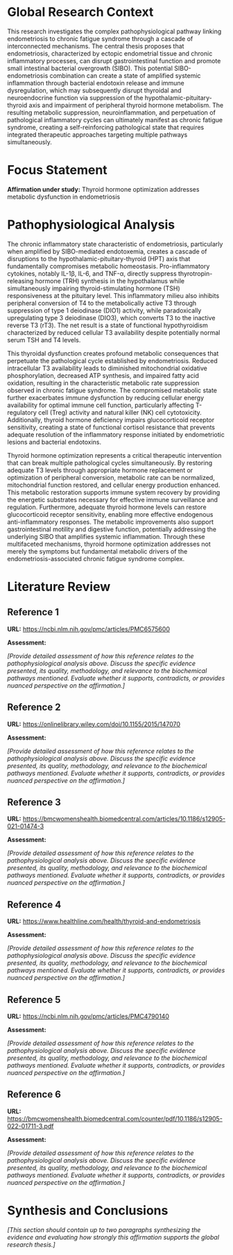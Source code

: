 # Global Research Context

This research investigates the complex pathophysiological pathway linking endometriosis to chronic fatigue syndrome through a cascade of interconnected mechanisms. The central thesis proposes that endometriosis, characterized by ectopic endometrial tissue and chronic inflammatory processes, can disrupt gastrointestinal function and promote small intestinal bacterial overgrowth (SIBO). This potential SIBO-endometriosis combination can create a state of amplified systemic inflammation through bacterial endotoxin release and immune dysregulation, which may subsequently disrupt thyroidal and neuroendocrine function via suppression of the hypothalamic-pituitary-thyroid axis and impairment of peripheral thyroid hormone metabolism. The resulting metabolic suppression, neuroinflammation, and perpetuation of pathological inflammatory cycles can ultimately manifest as chronic fatigue syndrome, creating a self-reinforcing pathological state that requires integrated therapeutic approaches targeting multiple pathways simultaneously.

# Focus Statement

**Affirmation under study:** Thyroid hormone optimization addresses metabolic dysfunction in endometriosis

# Pathophysiological Analysis

The chronic inflammatory state characteristic of endometriosis, particularly when amplified by SIBO-mediated endotoxemia, creates a cascade of disruptions to the hypothalamic-pituitary-thyroid (HPT) axis that fundamentally compromises metabolic homeostasis. Pro-inflammatory cytokines, notably IL-1β, IL-6, and TNF-α, directly suppress thyrotropin-releasing hormone (TRH) synthesis in the hypothalamus while simultaneously impairing thyroid-stimulating hormone (TSH) responsiveness at the pituitary level. This inflammatory milieu also inhibits peripheral conversion of T4 to the metabolically active T3 through suppression of type 1 deiodinase (DIO1) activity, while paradoxically upregulating type 3 deiodinase (DIO3), which converts T3 to the inactive reverse T3 (rT3). The net result is a state of functional hypothyroidism characterized by reduced cellular T3 availability despite potentially normal serum TSH and T4 levels.

This thyroidal dysfunction creates profound metabolic consequences that perpetuate the pathological cycle established by endometriosis. Reduced intracellular T3 availability leads to diminished mitochondrial oxidative phosphorylation, decreased ATP synthesis, and impaired fatty acid oxidation, resulting in the characteristic metabolic rate suppression observed in chronic fatigue syndrome. The compromised metabolic state further exacerbates immune dysfunction by reducing cellular energy availability for optimal immune cell function, particularly affecting T-regulatory cell (Treg) activity and natural killer (NK) cell cytotoxicity. Additionally, thyroid hormone deficiency impairs glucocorticoid receptor sensitivity, creating a state of functional cortisol resistance that prevents adequate resolution of the inflammatory response initiated by endometriotic lesions and bacterial endotoxins.

Thyroid hormone optimization represents a critical therapeutic intervention that can break multiple pathological cycles simultaneously. By restoring adequate T3 levels through appropriate hormone replacement or optimization of peripheral conversion, metabolic rate can be normalized, mitochondrial function restored, and cellular energy production enhanced. This metabolic restoration supports immune system recovery by providing the energetic substrates necessary for effective immune surveillance and regulation. Furthermore, adequate thyroid hormone levels can restore glucocorticoid receptor sensitivity, enabling more effective endogenous anti-inflammatory responses. The metabolic improvements also support gastrointestinal motility and digestive function, potentially addressing the underlying SIBO that amplifies systemic inflammation. Through these multifaceted mechanisms, thyroid hormone optimization addresses not merely the symptoms but fundamental metabolic drivers of the endometriosis-associated chronic fatigue syndrome complex.

# Literature Review

## Reference 1

**URL:** https://ncbi.nlm.nih.gov/pmc/articles/PMC6575600

**Assessment:**

*[Provide detailed assessment of how this reference relates to the pathophysiological analysis above. Discuss the specific evidence presented, its quality, methodology, and relevance to the biochemical pathways mentioned. Evaluate whether it supports, contradicts, or provides nuanced perspective on the affirmation.]*

## Reference 2

**URL:** https://onlinelibrary.wiley.com/doi/10.1155/2015/147070

**Assessment:**

*[Provide detailed assessment of how this reference relates to the pathophysiological analysis above. Discuss the specific evidence presented, its quality, methodology, and relevance to the biochemical pathways mentioned. Evaluate whether it supports, contradicts, or provides nuanced perspective on the affirmation.]*

## Reference 3

**URL:** https://bmcwomenshealth.biomedcentral.com/articles/10.1186/s12905-021-01474-3

**Assessment:**

*[Provide detailed assessment of how this reference relates to the pathophysiological analysis above. Discuss the specific evidence presented, its quality, methodology, and relevance to the biochemical pathways mentioned. Evaluate whether it supports, contradicts, or provides nuanced perspective on the affirmation.]*

## Reference 4

**URL:** https://www.healthline.com/health/thyroid-and-endometriosis

**Assessment:**

*[Provide detailed assessment of how this reference relates to the pathophysiological analysis above. Discuss the specific evidence presented, its quality, methodology, and relevance to the biochemical pathways mentioned. Evaluate whether it supports, contradicts, or provides nuanced perspective on the affirmation.]*

## Reference 5

**URL:** https://ncbi.nlm.nih.gov/pmc/articles/PMC4790140

**Assessment:**

*[Provide detailed assessment of how this reference relates to the pathophysiological analysis above. Discuss the specific evidence presented, its quality, methodology, and relevance to the biochemical pathways mentioned. Evaluate whether it supports, contradicts, or provides nuanced perspective on the affirmation.]*

## Reference 6

**URL:** https://bmcwomenshealth.biomedcentral.com/counter/pdf/10.1186/s12905-022-01711-3.pdf

**Assessment:**

*[Provide detailed assessment of how this reference relates to the pathophysiological analysis above. Discuss the specific evidence presented, its quality, methodology, and relevance to the biochemical pathways mentioned. Evaluate whether it supports, contradicts, or provides nuanced perspective on the affirmation.]*

# Synthesis and Conclusions

*[This section should contain up to two paragraphs synthesizing the evidence and evaluating how strongly this affirmation supports the global research thesis.]*

